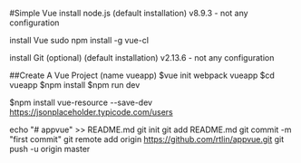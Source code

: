#Simple Vue
install node.js (default installation)  v8.9.3 - not any configuration

install Vue
sudo npm install -g vue-cl

install Git (optional)
(default installation) v2.13.6 - not any configuration

##Create A Vue Project (name vueapp)
$vue init webpack vueapp
$cd vueapp
$npm install
$npm run dev

$npm install vue-resource --save-dev
https://jsonplaceholder.typicode.com/users


echo "# appvue" >> README.md
git init
git add README.md
git commit -m "first commit"
git remote add origin https://github.com/rtlin/appvue.git
git push -u origin master

